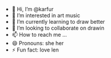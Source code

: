 - 👋 Hi, I’m @karfur
- 👀 I’m interested in art music
- 🌱 I’m currently learning to draw better
- 💞️ I’m looking to collaborate on drawin
- 📫 How to reach me ...
- 😄 Pronouns: she her
- ⚡ Fun fact: love len

<!---
karfur/karfur is a ✨ special ✨ repository because its `README.md` (this file) appears on your GitHub profile.
You can click the Preview link to take a look at your changes.
--->
